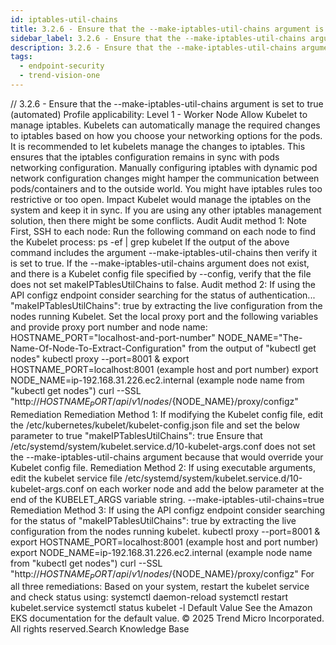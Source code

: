 ```yaml
---
id: iptables-util-chains
title: 3.2.6 - Ensure that the --make-iptables-util-chains argument is set to true (automated)
sidebar_label: 3.2.6 - Ensure that the --make-iptables-util-chains argument is set to true (automated)
description: 3.2.6 - Ensure that the --make-iptables-util-chains argument is set to true (automated)
tags:
  - endpoint-security
  - trend-vision-one
---
```


/*<![CDATA[*/ $('#title').html($('meta[name=map-description]').attr('content')); /*]]>*/ 3.2.6 - Ensure that the --make-iptables-util-chains argument is set to true (automated) Profile applicability: Level 1 - Worker Node Allow Kubelet to manage iptables. Kubelets can automatically manage the required changes to iptables based on how you choose your networking options for the pods. It is recommended to let kubelets manage the changes to iptables. This ensures that the iptables configuration remains in sync with pods networking configuration. Manually configuring iptables with dynamic pod network configuration changes might hamper the communication between pods/containers and to the outside world. You might have iptables rules too restrictive or too open. Impact Kubelet would manage the iptables on the system and keep it in sync. If you are using any other iptables management solution, then there might be some conflicts. Audit Audit method 1: Note First, SSH to each node: Run the following command on each node to find the Kubelet process: ps -ef | grep kubelet If the output of the above command includes the argument --make-iptables-util-chains then verify it is set to true. If the --make-iptables-util-chains argument does not exist, and there is a Kubelet config file specified by --config, verify that the file does not set makeIPTablesUtilChains to false. Audit method 2: If using the API configz endpoint consider searching for the status of authentication... "makeIPTablesUtilChains": true by extracting the live configuration from the nodes running Kubelet. Set the local proxy port and the following variables and provide proxy port number and node name: HOSTNAME_PORT="localhost-and-port-number" NODE_NAME="The-Name-Of-Node-To-Extract-Configuration" from the output of "kubectl get nodes" kubectl proxy --port=8001 & export HOSTNAME_PORT=localhost:8001 (example host and port number) export NODE_NAME=ip-192.168.31.226.ec2.internal (example node name from "kubectl get nodes") curl --SSL "http://${HOSTNAME_PORT}/api/v1/nodes/${NODE_NAME}/proxy/configz" Remediation Remediation Method 1: If modifying the Kubelet config file, edit the /etc/kubernetes/kubelet/kubelet-config.json file and set the below parameter to true "makeIPTablesUtilChains": true Ensure that /etc/systemd/system/kubelet.service.d/10-kubelet-args.conf does not set the --make-iptables-util-chains argument because that would override your Kubelet config file. Remediation Method 2: If using executable arguments, edit the kubelet service file /etc/systemd/system/kubelet.service.d/10-kubelet-args.conf on each worker node and add the below parameter at the end of the KUBELET_ARGS variable string. --make-iptables-util-chains=true Remediation Method 3: If using the API configz endpoint consider searching for the status of "makeIPTablesUtilChains": true by extracting the live configuration from the nodes running kubelet. kubectl proxy --port=8001 & export HOSTNAME_PORT=localhost:8001 (example host and port number) export NODE_NAME=ip-192.168.31.226.ec2.internal (example node name from "kubectl get nodes") curl --SSL "http://${HOSTNAME_PORT}/api/v1/nodes/${NODE_NAME}/proxy/configz" For all three remediations: Based on your system, restart the kubelet service and check status using: systemctl daemon-reload systemctl restart kubelet.service systemctl status kubelet -l Default Value See the Amazon EKS documentation for the default value. © 2025 Trend Micro Incorporated. All rights reserved.Search Knowledge Base